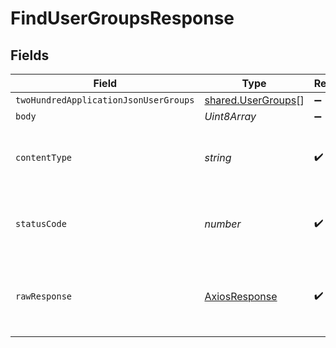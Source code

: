 # FindUserGroupsResponse


## Fields

| Field                                                           | Type                                                            | Required                                                        | Description                                                     |
| --------------------------------------------------------------- | --------------------------------------------------------------- | --------------------------------------------------------------- | --------------------------------------------------------------- |
| `twoHundredApplicationJsonUserGroups`                           | [shared.UserGroups](../../../sdk/models/shared/usergroups.md)[] | :heavy_minus_sign:                                              | OK                                                              |
| `body`                                                          | *Uint8Array*                                                    | :heavy_minus_sign:                                              | N/A                                                             |
| `contentType`                                                   | *string*                                                        | :heavy_check_mark:                                              | HTTP response content type for this operation                   |
| `statusCode`                                                    | *number*                                                        | :heavy_check_mark:                                              | HTTP response status code for this operation                    |
| `rawResponse`                                                   | [AxiosResponse](https://axios-http.com/docs/res_schema)         | :heavy_check_mark:                                              | Raw HTTP response; suitable for custom response parsing         |